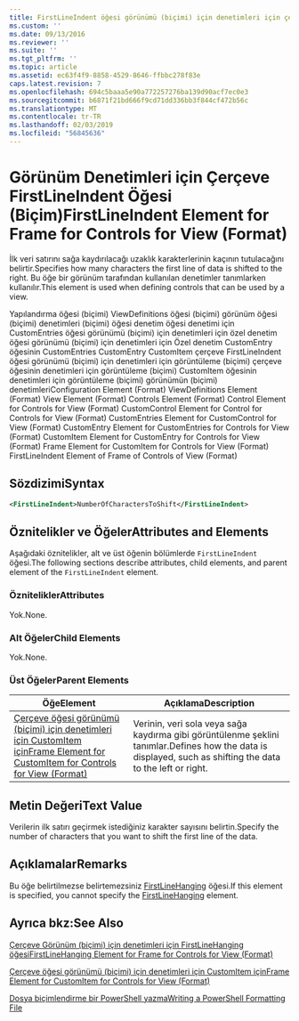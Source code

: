 ```yaml
---
title: FirstLineIndent öğesi görünümü (biçimi) için denetimleri için çerçeve için | Microsoft Docs
ms.custom: ''
ms.date: 09/13/2016
ms.reviewer: ''
ms.suite: ''
ms.tgt_pltfrm: ''
ms.topic: article
ms.assetid: ec63f4f9-8858-4529-8646-ffbbc278f83e
caps.latest.revision: 7
ms.openlocfilehash: 694c5baaa5e90a772257276ba139d90acf7ec0e3
ms.sourcegitcommit: b6871f21bd666f9cd71dd336bb3f844cf472b56c
ms.translationtype: MT
ms.contentlocale: tr-TR
ms.lasthandoff: 02/03/2019
ms.locfileid: "56845636"
---
```

# <a name="firstlineindent-element-for-frame-for-controls-for-view-format"></a><span data-ttu-id="09054-102">Görünüm Denetimleri için Çerçeve FirstLineIndent Öğesi (Biçim)</span><span class="sxs-lookup"><span data-stu-id="09054-102">FirstLineIndent Element for Frame for Controls for View (Format)</span></span>

<span data-ttu-id="09054-103">İlk veri satırını sağa kaydırılacağı uzaklık karakterlerinin kaçının tutulacağını belirtir.</span><span class="sxs-lookup"><span data-stu-id="09054-103">Specifies how many characters the first line of data is shifted to the right.</span></span> <span data-ttu-id="09054-104">Bu öğe bir görünüm tarafından kullanılan denetimler tanımlarken kullanılır.</span><span class="sxs-lookup"><span data-stu-id="09054-104">This element is used when defining controls that can be used by a view.</span></span>

<span data-ttu-id="09054-105">Yapılandırma öğesi (biçimi) ViewDefinitions öğesi (biçimi) görünüm öğesi (biçimi) denetimleri (biçimi) öğesi denetim öğesi denetimi için CustomEntries öğesi görünümü (biçimi) için denetimleri için özel denetim öğesi görünümü (biçimi) için denetimleri için Özel denetim CustomEntry öğesinin CustomEntries CustomEntry CustomItem çerçeve FirstLineIndent öğesi görünümü (biçimi) için denetimleri için görüntüleme (biçimi) çerçeve öğesinin denetimleri için görüntüleme (biçimi) CustomItem öğesinin denetimleri için görüntüleme (biçimi) görünümün (biçimi) denetimleri</span><span class="sxs-lookup"><span data-stu-id="09054-105">Configuration Element (Format) ViewDefinitions Element (Format) View Element (Format) Controls Element (Format) Control Element for Controls for View (Format) CustomControl Element for Control for Controls for View (Format) CustomEntries Element for CustomControl for View (Format) CustomEntry Element for CustomEntries for Controls for View (Format) CustomItem Element for CustomEntry for Controls for View (Format) Frame Element for CustomItem for Controls for View (Format) FirstLineIndent Element of Frame of Controls of View (Format)</span></span>

## <a name="syntax"></a><span data-ttu-id="09054-106">Sözdizimi</span><span class="sxs-lookup"><span data-stu-id="09054-106">Syntax</span></span>

```xml
<FirstLineIndent>NumberOfCharactersToShift</FirstLineIndent>
```

## <a name="attributes-and-elements"></a><span data-ttu-id="09054-107">Öznitelikler ve Öğeler</span><span class="sxs-lookup"><span data-stu-id="09054-107">Attributes and Elements</span></span>

<span data-ttu-id="09054-108">Aşağıdaki öznitelikler, alt ve üst öğenin bölümlerde `FirstLineIndent` öğesi.</span><span class="sxs-lookup"><span data-stu-id="09054-108">The following sections describe attributes, child elements, and parent element of the `FirstLineIndent` element.</span></span>

### <a name="attributes"></a><span data-ttu-id="09054-109">Öznitelikler</span><span class="sxs-lookup"><span data-stu-id="09054-109">Attributes</span></span>

<span data-ttu-id="09054-110">Yok.</span><span class="sxs-lookup"><span data-stu-id="09054-110">None.</span></span>

### <a name="child-elements"></a><span data-ttu-id="09054-111">Alt Öğeler</span><span class="sxs-lookup"><span data-stu-id="09054-111">Child Elements</span></span>

<span data-ttu-id="09054-112">Yok.</span><span class="sxs-lookup"><span data-stu-id="09054-112">None.</span></span>

### <a name="parent-elements"></a><span data-ttu-id="09054-113">Üst Öğeler</span><span class="sxs-lookup"><span data-stu-id="09054-113">Parent Elements</span></span>

|<span data-ttu-id="09054-114">Öğe</span><span class="sxs-lookup"><span data-stu-id="09054-114">Element</span></span>|<span data-ttu-id="09054-115">Açıklama</span><span class="sxs-lookup"><span data-stu-id="09054-115">Description</span></span>|
|-------------|-----------------|
|[<span data-ttu-id="09054-116">Çerçeve öğesi görünümü (biçimi) için denetimleri için CustomItem için</span><span class="sxs-lookup"><span data-stu-id="09054-116">Frame Element for CustomItem for Controls for View (Format)</span></span>](./frame-element-for-customitem-for-controls-for-view-format.md)|<span data-ttu-id="09054-117">Verinin, veri sola veya sağa kaydırma gibi görüntülenme şeklini tanımlar.</span><span class="sxs-lookup"><span data-stu-id="09054-117">Defines how the data is displayed, such as shifting the data to the left or right.</span></span>|

## <a name="text-value"></a><span data-ttu-id="09054-118">Metin Değeri</span><span class="sxs-lookup"><span data-stu-id="09054-118">Text Value</span></span>

<span data-ttu-id="09054-119">Verilerin ilk satırı geçirmek istediğiniz karakter sayısını belirtin.</span><span class="sxs-lookup"><span data-stu-id="09054-119">Specify the number of characters that you want to shift the first line of the data.</span></span>

## <a name="remarks"></a><span data-ttu-id="09054-120">Açıklamalar</span><span class="sxs-lookup"><span data-stu-id="09054-120">Remarks</span></span>

<span data-ttu-id="09054-121">Bu öğe belirtilmezse belirtemezsiniz [FirstLineHanging](./firstlinehanging-element-for-frame-for-controls-for-view-format.md) öğesi.</span><span class="sxs-lookup"><span data-stu-id="09054-121">If this element is specified, you cannot specify the [FirstLineHanging](./firstlinehanging-element-for-frame-for-controls-for-view-format.md) element.</span></span>

## <a name="see-also"></a><span data-ttu-id="09054-122">Ayrıca bkz:</span><span class="sxs-lookup"><span data-stu-id="09054-122">See Also</span></span>

[<span data-ttu-id="09054-123">Çerçeve Görünüm (biçimi) için denetimleri için FirstLineHanging öğesi</span><span class="sxs-lookup"><span data-stu-id="09054-123">FirstLineHanging Element for Frame for Controls for View (Format)</span></span>](./firstlinehanging-element-for-frame-for-controls-for-view-format.md)

[<span data-ttu-id="09054-124">Çerçeve öğesi görünümü (biçimi) için denetimleri için CustomItem için</span><span class="sxs-lookup"><span data-stu-id="09054-124">Frame Element for CustomItem for Controls for View (Format)</span></span>](./frame-element-for-customitem-for-controls-for-view-format.md)

[<span data-ttu-id="09054-125">Dosya biçimlendirme bir PowerShell yazma</span><span class="sxs-lookup"><span data-stu-id="09054-125">Writing a PowerShell Formatting File</span></span>](./writing-a-powershell-formatting-file.md)
